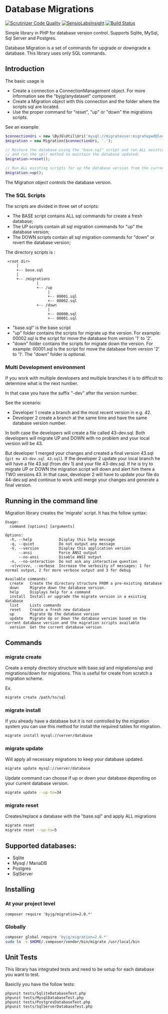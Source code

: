# Database Migrations
[![Scrutinizer Code Quality](https://scrutinizer-ci.com/g/byjg/migration/badges/quality-score.png?b=master)](https://scrutinizer-ci.com/g/byjg/migration/?branch=master)
[![SensioLabsInsight](https://insight.sensiolabs.com/projects/571cb412-7018-4938-a4e5-0f9ce44956d7/mini.png)](https://insight.sensiolabs.com/projects/571cb412-7018-4938-a4e5-0f9ce44956d7)
[![Build Status](https://travis-ci.org/byjg/migration.svg?branch=master)](https://travis-ci.org/byjg/migration)

Simple library in PHP for database version control. Supports Sqlite, MySql, Sql Server and Postgres.

Database Migration is a set of commands for upgrade or downgrade a database.
This library uses only SQL commands.

## Introduction

The basic usage is 

- Create a connection a ConnectionManagement object. For more information see the "byjg/anydataset" component
- Create a Migration object with this connection and the folder where the scripts sql are located. 
- Use the proper command for "reset", "up" or "down" the migrations scripts. 

See an example:

```php
$connectionUri = new \ByJG\Util\Uri('mysql://migrateuser:migratepwd@localhost/migratedatabase');
$migration = new Migration($connectionUri, '.');

// Restore the database using the "base.sql" script and run ALL existing scripts for up the database version
// and run the up() method to maintain the database updated;
$migration->reset();

// Run ALL existing scripts for up the database version from the current version to the last version; 
$migration->up();
```

The Migration object controls the database version.  

### The SQL Scripts

The scripts are divided in three set of scripts:

- The BASE script contains ALL sql commands for create a fresh database; 
- The UP scripts contain all sql migration commands for "up" the database version;
- The DOWN scripts contain all sql migration commands for "down" or revert the database version;

The directory scripts is :

```
 <root dir>
     |
     +-- base.sql
     |
     +-- /migrations
              |
              +-- /up
                   |
                   +-- 00001.sql
                   +-- 00002.sql
              +-- /down
                   |
                   +-- 00000.sql
                   +-- 00001.sql
``` 

- "base.sql" is the base script
- "up" folder contains the scripts for migrate up the version. 
For example: 00002.sql is the script for move the database from version '1' to '2'.
- "down" folder contains the scripts for migrate down the version. 
For example: 00001.sql is the script for move the database from version '2' to '1'.
The "down" folder is optional. 

### Multi Development environment 

If you work with multiple developers and multiple branches it is to difficult to determine what is the next number.

In that case you have the suffix "-dev" after the version number. 

See the scenario:

- Developer 1 create a branch and the most recent version in e.g. 42.
- Developer 2 create a branch at the same time and have the same database version number.

In both case the developers will create a file called 43-dev.sql. Both developers will migrate UP and DOWN with
no problem and your local version will be 43. 

But developer 1 merged your changes and created a final version 43.sql (`git mv 43-dev.sql 43.sql`). If the developer 2
update your local branch he will have a file 43.sql (from dev 1) and your file 43-dev.sql. 
If he is try to migrate UP or DOWN
the migration script will down and alert him there a TWO versions 43. In that case, developer 2 will have to update your
file do 44-dev.sql and continue to work until merge your changes and generate a final version. 

## Running in the command line

Migration library creates the 'migrate' script. It has the follow syntax:

```
Usage:
  command [options] [arguments]

Options:
  -h, --help            Display this help message
  -q, --quiet           Do not output any message
  -V, --version         Display this application version
      --ansi            Force ANSI output
      --no-ansi         Disable ANSI output
  -n, --no-interaction  Do not ask any interactive question
  -v|vv|vvv, --verbose  Increase the verbosity of messages: 1 for normal output, 2 for more verbose output and 3 for debug

Available commands:
  create   Create the directory structure FROM a pre-existing database
  down     Migrate down the database version.
  help     Displays help for a command
  install  Install or upgrade the migrate version in a existing database
  list     Lists commands
  reset    Create a fresh new database
  up       Migrate Up the database version
  update   Migrate Up or Down the database version based on the current database version and the migration scripts available
  version  Get the current database version
```

## Commands

### migrate create

Create a empty directory structure with base.sql and migrations/up and migrations/down for migrations. This is
useful for create from scratch a migration scheme.

Ex.

```bash
migrate create /path/to/sql 
```

### migrate install 

If you already have a database but it is not controlled by the migration system you can use this method for 
install the required tables for migration.

```bash
migrate install mysql://server/database
```

### migrate update

Will apply all necessary migrations to keep your database updated.

```bash
migrate update mysql://server/database
```

Update command can choose if up or down your database depending on your current database version. 

```bash
migrate update --up-to=34
``` 

### migrate reset

Creates/replace a database with the "base.sql" and apply ALL migrations

```bash
migrate reset
migrate reset --up-to=5
```

## Supported databases:

* Sqlite
* Mysql / MariaDB
* Postgres
* SqlServer

## Installing

### At your project level

```
composer require 'byjg/migration=2.0.*'
```

### Globally

```bash
composer global require 'byjg/migration=2.0.*'
sudo ln -s $HOME/.composer/vendor/bin/migrate /usr/local/bin
```

## Unit Tests

This library has integrated tests and need to be setup for each database you want to test. 

Basiclly you have the follow tests:

```
phpunit tests/SqliteDatabaseTest.php
phpunit tests/MysqlDatabaseTest.php
phpunit tests/PostgresDatabaseTest.php
phpunit tests/SqlServerDatabaseTest.php 
```